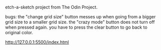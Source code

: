etch-a-sketch project from The Odin Project.

bugs: 
the "change grid size" button messes up when going from a bigger grid size to a smaller grid size.
the "crazy mode" button does not turn off when pressed again. you have to press the clear button to go back to original color.

http://127.0.0.1:5500/index.html